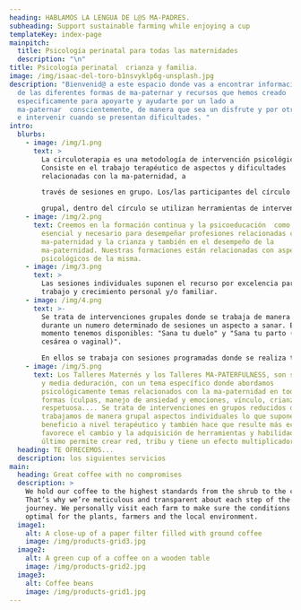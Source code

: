 ```yaml
---
heading: HABLAMOS LA LENGUA DE L@S MA-PADRES.
subheading: Support sustainable farming while enjoying a cup
templateKey: index-page
mainpitch:
  title: Psicología perinatal para todas las maternidades
  description: "\n"
title: Psicología perinatal  crianza y familia.
image: /img/isaac-del-toro-b1nsvyklp6g-unsplash.jpg
description: "Bienvenid@ a este espacio donde vas a encontrar informacion acerca
  de las diferentes formas de ma-paternar y recursos que hemos creado
  especificamente para apoyarte y ayudarte por un lado a
  ma-paternar  conscientemente, de manera que sea un disfrute y por otro apoyar
  e intervenir cuando se presentan dificultades. "
intro:
  blurbs:
    - image: /img/1.png
      text: >
        La circuloterapia es una metodología de intervención psicológica grupal.
        Consiste en el trabajo terapéutico de aspectos y dificultades
        relacionadas con la ma-paternidad, a

        través de sesiones en grupo. Los/las participantes del círculo funcionan como catalizadores del cambio. La identificación y pertenencia con el grupo funcionan como soporte emocional. El trabajo del círculo implica una terapia activa, llevada a cabo por profesionales de la psicología cualificados/as. Además de la metodología

        grupal, dentro del círculo se utilizan herramientas de intervención psicológicas propias de las terapias contextuales.
    - image: /img/2.png
      text: Creemos en la formación continua y la psicoeducación  como complemento
        esencial y necesario para desempeñar profesiones relacionadas con la
        ma-paternidad y la crianza y también en el desempeño de la
        ma-paternidad. Nuestras formaciones están relacionadas con aspectos
        psicológicos de la misma.
    - image: /img/3.png
      text: >
        Las sesiones individuales suponen el recurso por excelencia para el
        trabajo y crecimiento personal y/o familiar. 
    - image: /img/4.png
      text: >-
        Se trata de intervenciones grupales donde se trabaja de manera intensiva
        durante un numero determinado de sesiones un aspecto a sanar. En este
        momento tenemos disponibles: "Sana tu duelo" y "Sana tu parto (por
        cesárea o vaginal)".

        En ellos se trabaja con sesiones programadas donde se realiza trabajo personal y entre sesión y sesión se recibe apoyo tanto por parte de las psicólogas que atienden al grupo como por parte de los demás participantes en la comunidad online a la que se tiene acceso.
    - image: /img/5.png
      text: Los Talleres Maternés y los Talleres MA-PATERFULNESS, son sesiones de hora
        y media deduración, con un tema específico donde abordamos
        psicológicamente temas relacionados con la ma-paternidad en todas sus
        formas (culpas, manejo de ansiedad y emociones, vínculo, crianza
        respetuosa.... Se trata de intervenciones en grupos reducidos donde
        trabajamos de manera grupal aspectos individuales lo que supone un doble
        beneficio a nivel terapéutico y también hace que resulte más económico;
        favorece el cambio y la adquisición de herramientas y habilidades y por
        último permite crear red, tribu y tiene un efecto multiplicador.
  heading: TE OFRECEMOS...
  description: los siguientes servicios
main:
  heading: Great coffee with no compromises
  description: >
    We hold our coffee to the highest standards from the shrub to the cup.
    That’s why we’re meticulous and transparent about each step of the coffee’s
    journey. We personally visit each farm to make sure the conditions are
    optimal for the plants, farmers and the local environment.
  image1:
    alt: A close-up of a paper filter filled with ground coffee
    image: /img/products-grid3.jpg
  image2:
    alt: A green cup of a coffee on a wooden table
    image: /img/products-grid2.jpg
  image3:
    alt: Coffee beans
    image: /img/products-grid1.jpg
---
```

